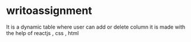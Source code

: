 # writoassignment
It is a dynamic table where user can add  or delete column it is made with the help of reactjs , css , html
